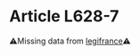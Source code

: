 # Article L628-7

⚠️Missing data from [legifrance](https://www.legifrance.gouv.fr/codes/article_lc/LEGIARTI000006237452)⚠️